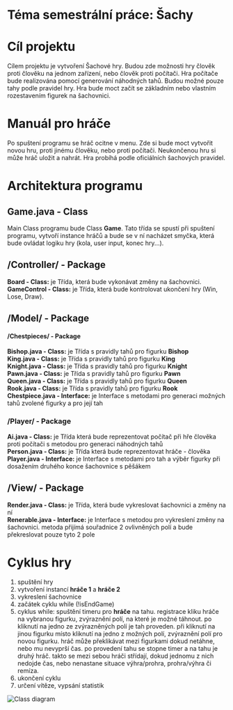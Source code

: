 # Téma semestrální práce: Šachy

# Cíl projektu
Cílem projektu je vytvoření Šachové hry. Budou zde možnosti hry člověk proti člověku na jednom zařízení, nebo člověk proti počítači. Hra počítače bude realizována pomocí generování náhodných tahů. Budou možné pouze tahy podle pravidel hry. Hra bude moct začít se základním nebo vlastním rozestavením figurek na šachovnici.  

# Manuál pro hráče
Po spuštení programu se hráč ocitne v menu. Zde si bude moct vytvořit novou hru, proti jinému člověku, nebo proti počítači. Neukončenou hru si může hráč uložit a nahrát. Hra probíhá podle oficiálních šachových pravidel.   

# Architektura programu 

## Game.java - Class
Main Class programu bude Class **Game**. Tato třída se spustí při spuštení programu, vytvoří instance hráčů a bude se v ní nacházet smyčka, která bude ovládat logiku hry (kola, user input, konec hry...).  

## /Controller/ - Package
**Board - Class:** je Třída, která bude vykonávat změny na šachovnici.  
**GameControl - Class:** je Třída, která bude kontrolovat ukončení hry (Win, Lose, Draw).  

## /Model/ - Package
#### /Chestpieces/ - Package
**Bishop.java - Class:** je Třída s pravidly tahů pro figurku **Bishop**  
**King.java - Class:** je Třída s pravidly tahů pro figurku **King**  
**Knight.java - Class:** je Třída s pravidly tahů pro figurku **Knight**  
**Pawn.java - Class:** je Třída s pravidly tahů pro figurku **Pawn**  
**Queen.java - Class:** je Třída s pravidly tahů pro figurku **Queen**  
**Rook.java - Class:** je Třída s pravidly tahů pro figurku **Rook**  
**Chestpiece.java - Interface:** je Interface s metodami pro generaci možných tahů zvolené figurky a pro její tah  

### /Player/ - Package
**Ai.java - Class:** je Třída která bude reprezentovat počítač při hře člověka proti počítači s metodou pro generaci náhodných tahů  
**Person.java - Class:** je Třída která bude reprezentovat hráče - člověka  
**Player.java - Interface:** je Interface s metodami pro tah a výběr figurky při dosažením druhého konce šachovnice s pěšákem  


## /View/ - Package
**Render.java - Class:** je Třída, která bude vykreslovat šachovnici a změny na ní  
**Renerable.java - Interface:** je Interface s metodou pro vykreslení změny na šachovnici. metoda přijímá souřadnice 2 ovlivněných polí a bude překreslovat pouze tyto 2 pole  

# Cyklus hry
1. spuštění hry
2. vytvoření instancí **hráče 1** a **hráče 2**
3. vykreslení šachovnice
4. začátek cyklu while (!isEndGame) 
5. cyklus while: spuštění timeru pro **hráče** na tahu. registrace kliku hráče na vybranou figurku, zvýraznění polí, na které je možné táhnout. po kliknutí na jedno ze zvýrazněných polí je tah proveden. při kliknutí na jinou figurku místo kliknutí na jedno z možných polí, zvýraznění polí pro novou figurku. hráč může překlikávat mezi figurkami dokud netáhne, nebo mu nevyprší čas. po provedení tahu se stopne timer a na tahu je druhý hráč. takto se mezi sebou hráči střídají, dokud jednomu z nich nedojde čas, nebo nenastane situace výhra/prohra, prohra/výhra či remíza.
6. ukončení cyklu
7. určení vítěze, vypsání statistik

![Class diagram](https://lh5.googleusercontent.com/mkDrOcIJTqXN1StJLBmVuZ-40HBebEtOX8gx9vLDYWZ0Ext9zza8EpSfSNvUlcJz3BOCBnPzxYQofA=w1920-h937-rw "Class diagram")
